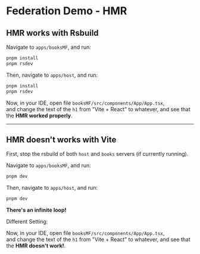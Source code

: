 # Federation Demo - HMR

## HMR works with Rsbuild

Navigate to `apps/booksMF`, and run:

```bash
pnpm install
pnpm rsdev
```

Then, navigate to `apps/host`, and run:

```bash
pnpm install
pnpm rsdev
```

Now, in your IDE, open file `booksMF/src/components/App/App.tsx`,  
and change the text of the `h1` from "Vite + React" to whatever, and see that the **HMR worked properly**.

---

## HMR doesn't works with Vite

First, stop the rsbuild of both `host` and `books` servers (if currently running).

Navigate to `apps/booksMF`, and run:

```bash
pnpm dev
```

Then, navigate to `apps/host`, and run:

```bash
pnpm dev
```

**There's an infinite loop!**

Different Setting:

Now, in your IDE, open file `booksMF/src/components/App/App.tsx`,  
and change the text of the `h1` from "Vite + React" to whatever, and see that the **HMR doesn't work!**.
